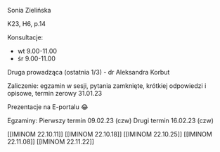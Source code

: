 Sonia Zielińska 

K23, H6, p.14

Konsultacje:

* wt 9.00-11.00
* śr 9.00-11.00

Druga prowadząca (ostatnia 1/3) - dr Aleksandra Korbut

Zaliczenie: egzamin w sesji, pytania zamknięte, krótkiej odpowiedzi i opisowe, termin zerowy 31.01.23

Prezentacje na E-portalu :joy:

Egzaminy:
Pierwszy termin 09.02.23 (czw)
Drugi termin 16.02.23 (czw)

[[IMINOM 22.10.11]]
[[IMINOM 22.10.18]]
[[IMINOM 22.10.25]]
[[IMINOM 22.11.08]]
[[IMINOM 22.11.22]]



 